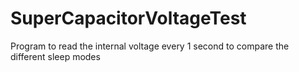 # SuperCapacitorVoltageTest
Program to read the internal voltage every 1 second to compare the different sleep modes
